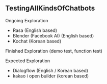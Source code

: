 ## TestingAllKindsOfChatbots

Ongoing Exploration
- Rasa (English based)
- Blender (Facebook AI) (English based)
- Kochat (Korean based)

Finished Exploration (demo test, function test)

Expected Exploration
- Dialogflow (English / Korean based)
- kakao i open builder (korean based)
